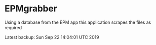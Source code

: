 # EPMgrabber
Using a database from the EPM app this application scrapes the files as required


Latest backup: Sun Sep 22 14:04:01 UTC 2019
